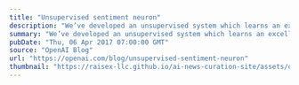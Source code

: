 ```yaml
---
title: "Unsupervised sentiment neuron"
description: "We’ve developed an unsupervised system which learns an excellent representation of sentiment, despite being trained only to predict the next character in the text of Amazon reviews."
summary: "We’ve developed an unsupervised system which learns an excellent representation of sentiment, despite being trained only to predict the next character in the text of Amazon reviews."
pubDate: "Thu, 06 Apr 2017 07:00:00 GMT"
source: "OpenAI Blog"
url: "https://openai.com/blog/unsupervised-sentiment-neuron"
thumbnail: "https://raisex-llc.github.io/ai-news-curation-site/assets/openai_logo.png"
---
```


